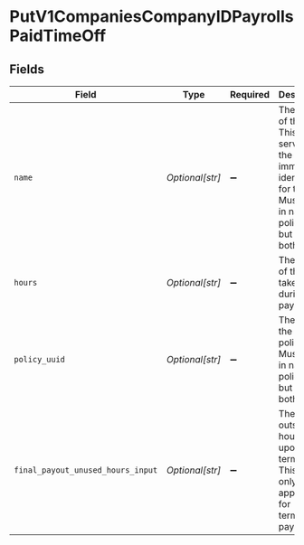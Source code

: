 # PutV1CompaniesCompanyIDPayrollsPaidTimeOff


## Fields

| Field                                                                                                                                 | Type                                                                                                                                  | Required                                                                                                                              | Description                                                                                                                           |
| ------------------------------------------------------------------------------------------------------------------------------------- | ------------------------------------------------------------------------------------------------------------------------------------- | ------------------------------------------------------------------------------------------------------------------------------------- | ------------------------------------------------------------------------------------------------------------------------------------- |
| `name`                                                                                                                                | *Optional[str]*                                                                                                                       | :heavy_minus_sign:                                                                                                                    | The name of the PTO. This also serves as the unique, immutable identifier for the PTO. Must pass in name or policy_uuid but not both. |
| `hours`                                                                                                                               | *Optional[str]*                                                                                                                       | :heavy_minus_sign:                                                                                                                    | The hours of this PTO taken during the pay period.                                                                                    |
| `policy_uuid`                                                                                                                         | *Optional[str]*                                                                                                                       | :heavy_minus_sign:                                                                                                                    | The uuid of the PTO policy. Must pass in name or policy_uuid but not both.                                                            |
| `final_payout_unused_hours_input`                                                                                                     | *Optional[str]*                                                                                                                       | :heavy_minus_sign:                                                                                                                    | The outstanding hours paid upon termination. This field is only applicable for termination payrolls.                                  |